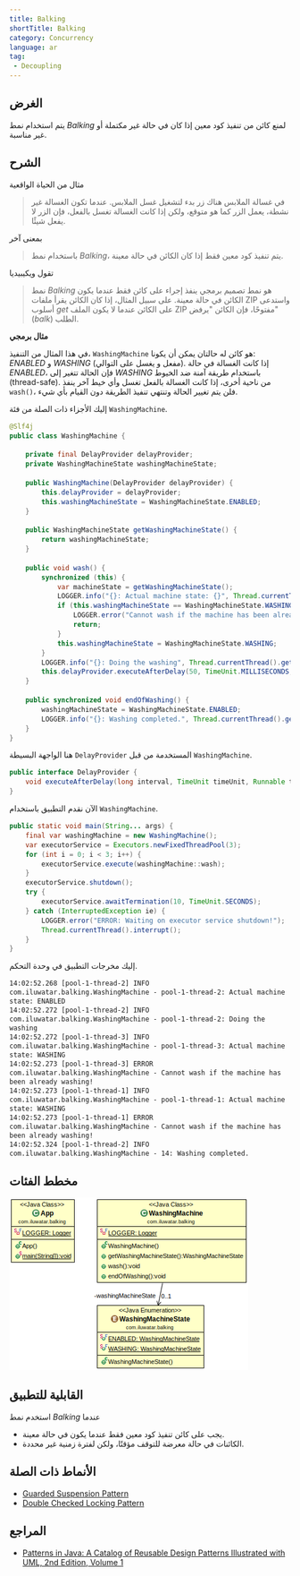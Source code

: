 ```yaml
---
title: Balking
shortTitle: Balking
category: Concurrency
language: ar
tag:
 - Decoupling
---
```


## الغرض

يتم استخدام نمط _Balking_ لمنع كائن من تنفيذ كود معين إذا كان في حالة غير مكتملة أو غير مناسبة.

## الشرح

مثال من الحياة الواقعية

> في غسالة الملابس هناك زر بدء لتشغيل غسل الملابس. عندما تكون الغسالة غير نشطة، يعمل الزر كما هو متوقع، ولكن إذا كانت الغسالة تغسل بالفعل، فإن الزر لا يفعل شيئًا.

بمعنى آخر

> باستخدام نمط _Balking_، يتم تنفيذ كود معين فقط إذا كان الكائن في حالة معينة.

تقول ويكيبيديا

> نمط _Balking_ هو نمط تصميم برمجي ينفذ إجراء على كائن فقط عندما يكون الكائن في حالة معينة. على سبيل المثال، إذا كان الكائن يقرأ ملفات ZIP واستدعى أسلوب _get_ على الكائن عندما لا يكون الملف ZIP مفتوحًا، فإن الكائن "يرفض" (_balk_) الطلب.

**مثال برمجي**

في هذا المثال من التنفيذ، `WashingMachine` هو كائن له حالتان يمكن أن يكونا: _ENABLED_ و _WASHING_ (مفعل و يغسل على التوالي). إذا كانت الغسالة في حالة _ENABLED_، فإن الحالة تتغير إلى _WASHING_ باستخدام طريقة آمنة ضد الخيوط (thread-safe). من ناحية أخرى، إذا كانت الغسالة بالفعل تغسل وأي خيط آخر ينفذ `wash()`، فلن يتم تغيير الحالة وتنتهي تنفيذ الطريقة دون القيام بأي شيء.

إليك الأجزاء ذات الصلة من فئة `WashingMachine`.


```java
@Slf4j
public class WashingMachine {

    private final DelayProvider delayProvider;
    private WashingMachineState washingMachineState;

    public WashingMachine(DelayProvider delayProvider) {
        this.delayProvider = delayProvider;
        this.washingMachineState = WashingMachineState.ENABLED;
    }

    public WashingMachineState getWashingMachineState() {
        return washingMachineState;
    }
    
    public void wash() {
        synchronized (this) {
            var machineState = getWashingMachineState();
            LOGGER.info("{}: Actual machine state: {}", Thread.currentThread().getName(), machineState);
            if (this.washingMachineState == WashingMachineState.WASHING) {
                LOGGER.error("Cannot wash if the machine has been already washing!");
                return;
            }
            this.washingMachineState = WashingMachineState.WASHING;
        }
        LOGGER.info("{}: Doing the washing", Thread.currentThread().getName());
        this.delayProvider.executeAfterDelay(50, TimeUnit.MILLISECONDS, this::endOfWashing);
    }
    
    public synchronized void endOfWashing() {
        washingMachineState = WashingMachineState.ENABLED;
        LOGGER.info("{}: Washing completed.", Thread.currentThread().getId());
    }
}
```

هنا الواجهة البسيطة `DelayProvider` المستخدمة من قبل `WashingMachine`.


```java
public interface DelayProvider {
    void executeAfterDelay(long interval, TimeUnit timeUnit, Runnable task);
}
```

الآن نقدم التطبيق باستخدام `WashingMachine`.


```java
public static void main(String... args) {
    final var washingMachine = new WashingMachine();
    var executorService = Executors.newFixedThreadPool(3);
    for (int i = 0; i < 3; i++) {
        executorService.execute(washingMachine::wash);
    }
    executorService.shutdown();
    try {
        executorService.awaitTermination(10, TimeUnit.SECONDS);    
    } catch (InterruptedException ie) {
        LOGGER.error("ERROR: Waiting on executor service shutdown!");
        Thread.currentThread().interrupt();
    }
}
```

إليك مخرجات التطبيق في وحدة التحكم.


```
14:02:52.268 [pool-1-thread-2] INFO com.iluwatar.balking.WashingMachine - pool-1-thread-2: Actual machine state: ENABLED
14:02:52.272 [pool-1-thread-2] INFO com.iluwatar.balking.WashingMachine - pool-1-thread-2: Doing the washing
14:02:52.272 [pool-1-thread-3] INFO com.iluwatar.balking.WashingMachine - pool-1-thread-3: Actual machine state: WASHING
14:02:52.273 [pool-1-thread-3] ERROR com.iluwatar.balking.WashingMachine - Cannot wash if the machine has been already washing!
14:02:52.273 [pool-1-thread-1] INFO com.iluwatar.balking.WashingMachine - pool-1-thread-1: Actual machine state: WASHING
14:02:52.273 [pool-1-thread-1] ERROR com.iluwatar.balking.WashingMachine - Cannot wash if the machine has been already washing!
14:02:52.324 [pool-1-thread-2] INFO com.iluwatar.balking.WashingMachine - 14: Washing completed.
```

## مخطط الفئات


![alt text](./etc/balking.png "Balking")

## القابلية للتطبيق

استخدم نمط _Balking_ عندما

* يجب على كائن تنفيذ كود معين فقط عندما يكون في حالة معينة.
* الكائنات في حالة معرضة للتوقف مؤقتًا، ولكن لفترة زمنية غير محددة.

## الأنماط ذات الصلة


* [Guarded Suspension Pattern](https://java-design-patterns.com/patterns/guarded-suspension/)
* [Double Checked Locking Pattern](https://java-design-patterns.com/patterns/double-checked-locking/)

## المراجع


* [Patterns in Java: A Catalog of Reusable Design Patterns Illustrated with UML, 2nd Edition, Volume 1](https://www.amazon.com/gp/product/0471227293/ref=as_li_qf_asin_il_tl?ie=UTF8&tag=javadesignpat-20&creative=9325&linkCode=as2&creativeASIN=0471227293&linkId=0e39a59ffaab93fb476036fecb637b99)
